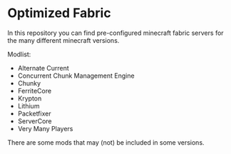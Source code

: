 # Optimized Fabric

In this repository you can find pre-configured minecraft fabric servers for the many different minecraft versions.

Modlist:
  - Alternate Current
  - Concurrent Chunk Management Engine
  - Chunky
  - FerriteCore
  - Krypton
  - Lithium
  - Packetfixer
  - ServerCore
  - Very Many Players

There are some mods that may (not) be included in some versions.
